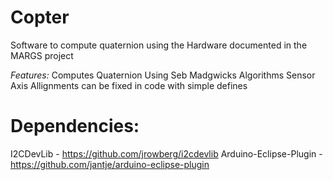 Copter
======
Software to compute quaternion using the Hardware documented in the MARGS project

*Features:*
	Computes Quaternion Using Seb Madgwicks Algorithms
	Sensor Axis Allignments can be fixed in code with simple defines


Dependencies:
=============

I2CDevLib - https://github.com/jrowberg/i2cdevlib
Arduino-Eclipse-Plugin  -  https://github.com/jantje/arduino-eclipse-plugin